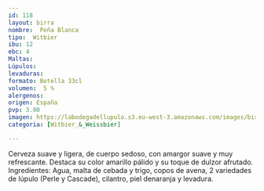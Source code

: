 ```yaml
---
id: 118
layout: birra
nombre:  Peña Blanca
tipo:  Witbier
ibu: 12
ebc: 4
Maltas:
Lúpulos:
levaduras: 
formato: Botella 33cl
volumen:  5 %
alergenos: 
origen: España
pvp: 3.00
imagen: https://labodegadellupulo.s3.eu-west-3.amazonaws.com/images/birras/penablanca.jpg
categoria: [Witbier_&_Weissbier]

---
```

Cerveza suave y ligera, de cuerpo sedoso, con amargor suave y muy refrescante. Destaca su color amarillo pálido y su toque de dulzor afrutado. Ingredientes: Agua, malta de cebada y trigo, copos de avena, 2 variedades de lúpulo (Perle y Cascade), cilantro, piel denaranja y levadura.